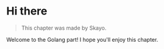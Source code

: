# Hi there

> This chapter was made by Skayo.

Welcome to the Golang part!
I hope you'll enjoy this chapter.
